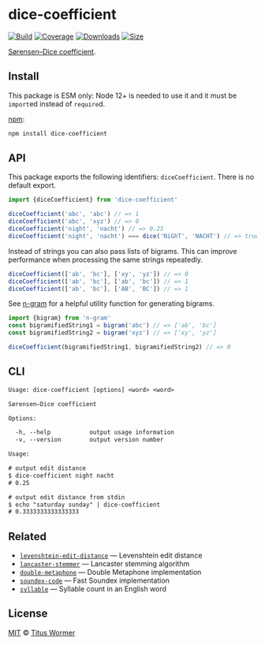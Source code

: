 # dice-coefficient

[![Build][build-badge]][build]
[![Coverage][coverage-badge]][coverage]
[![Downloads][downloads-badge]][downloads]
[![Size][size-badge]][size]

[Sørensen–Dice coefficient][wiki].

## Install

This package is ESM only: Node 12+ is needed to use it and it must be `import`ed
instead of `require`d.

[npm][]:

```sh
npm install dice-coefficient
```

## API

This package exports the following identifiers: `diceCoefficient`.
There is no default export.

```js
import {diceCoefficient} from 'dice-coefficient'

diceCoefficient('abc', 'abc') // => 1
diceCoefficient('abc', 'xyz') // => 0
diceCoefficient('night', 'nacht') // => 0.25
diceCoefficient('night', 'nacht') === dice('NiGhT', 'NACHT') // => true
```

Instead of strings you can also pass lists of bigrams.
This can improve performance when processing the same strings repeatedly.

```js
diceCoefficient(['ab', 'bc'], ['xy', 'yz']) // => 0
diceCoefficient(['ab', 'bc'], ['ab', 'bc']) // => 1
diceCoefficient(['ab', 'bc'], ['AB', 'BC']) // => 1
```

See [n-gram](https://github.com/words/n-gram) for a helpful utility function for generating bigrams.

```js
import {bigram} from 'n-gram'
const bigramifiedString1 = bigram('abc') // => ['ab', 'bc']
const bigramifiedString2 = bigram('xyz') // => ['xy', 'yz']

diceCoefficient(bigramifiedString1, bigramifiedString2) // => 0
```

## CLI

```txt
Usage: dice-coefficient [options] <word> <word>

Sørensen–Dice coefficient

Options:

  -h, --help           output usage information
  -v, --version        output version number

Usage:

# output edit distance
$ dice-coefficient night nacht
# 0.25

# output edit distance from stdin
$ echo "saturday sunday" | dice-coefficient
# 0.3333333333333333
```

## Related

*   [`levenshtein-edit-distance`](https://github.com/words/levenshtein-edit-distance)
    — Levenshtein edit distance
*   [`lancaster-stemmer`](https://github.com/words/lancaster-stemmer)
    — Lancaster stemming algorithm
*   [`double-metaphone`](https://github.com/words/double-metaphone)
    — Double Metaphone implementation
*   [`soundex-code`](https://github.com/words/soundex-code)
    — Fast Soundex implementation
*   [`syllable`](https://github.com/words/syllable)
    — Syllable count in an English word

## License

[MIT][license] © [Titus Wormer][author]

<!-- Definitions -->

[build-badge]: https://github.com/words/dice-coefficient/workflows/main/badge.svg

[build]: https://github.com/words/dice-coefficient/actions

[coverage-badge]: https://img.shields.io/codecov/c/github/words/dice-coefficient.svg

[coverage]: https://codecov.io/github/words/dice-coefficient

[downloads-badge]: https://img.shields.io/npm/dm/dice-coefficient.svg

[downloads]: https://www.npmjs.com/package/dice-coefficient

[size-badge]: https://img.shields.io/bundlephobia/minzip/dice-coefficient.svg

[size]: https://bundlephobia.com/result?p=dice-coefficient

[npm]: https://docs.npmjs.com/cli/install

[license]: license

[author]: https://wooorm.com

[wiki]: https://en.wikipedia.org/wiki/Sørensen–Dice_coefficient
